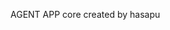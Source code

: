 <!-- ===================================== -->
AGENT APP
core created by hasapu
<!-- ===================================== -->

